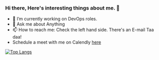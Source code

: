 ### Hi there, Here's interesting things about me. 👋

- 🔭 I’m currently working on DevOps roles.
- 💬 Ask me about Anything
- 📫 How to reach me: Check the left hand side. There's an E-mail Taa daa!
- Schedule a meet with me on Calendly [here](https://calendly.com/lowkey86)

[![Top Langs](https://github-readme-stats.vercel.app/api/top-langs/?username=ivaltryek&layout=compact)](https://github.com/anuraghazra/github-readme-stats)
